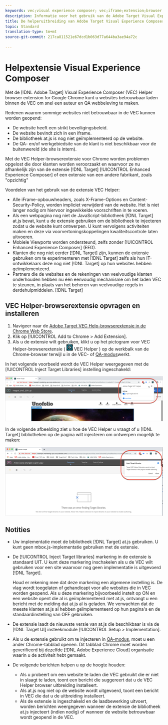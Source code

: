 ```yaml
---
keywords: vec;visual experience composer; vec;iframe;extension;browser
description: Informatie voor het gebruik van de Adobe Target Visual Experience Composer (VEC) Helper browser extension voor het betrouwbaar laden van websites binnen de VEC voor een snelle ervaring met auteurs en kwaliteitscontrole.
title: De helperuitbreiding van Adobe Target Visual Experience Composer (VEC)
topic: Standard
translation-type: tm+mt
source-git-commit: 217ca811521e67dcd1b063d77a644ba3ae94a72c

---
```



# Helpextensie Visual Experience Composer

Met de [!DNL Adobe Target] Visual Experience Composer (VEC) Helper browser extension for Google Chrome kunt u websites betrouwbaar laden binnen de VEC om snel een auteur en QA webbeleving te maken.

Redenen waarom sommige websites niet betrouwbaar in de VEC kunnen worden geopend:

* De website heeft een strikt beveiligingsbeleid.
* De website bevindt zich in een iframe.
* De bibliotheek at.js is nog niet geïmplementeerd op de website.
* De QA- en/of werkgebiedsite van de klant is niet beschikbaar voor de buitenwereld (de site is intern).

Met de VEC Helper-browserextensie voor Chrome worden problemen opgelost die door klanten worden veroorzaakt en waarvoor ze nu afhankelijk zijn van de extensie [!DNL Target] [!UICONTROL Enhanced Experience Composer] of een extensie van een andere fabrikant, zoals &quot;opzichtig&quot;

Voordelen van het gebruik van de extensie VEC Helper:

* Alle iFrame-opbouwheaders, zoals X-Frame-Options en Content-Security-Policy, worden impliciet verwijderd van de website. Het is niet langer nodig om hiervoor ingewikkelde voorschriften in te voeren.
* Als een webpagina nog niet de JavaScript-bibliotheek [!DNL Target] at.js bevat, kunt u de extensie gebruiken om de bibliotheek te injecteren zodat u de website kunt ontwerpen. U kunt vervolgens activiteiten maken en deze via voorvertoningskoppelingen kwaliteitscontrole laten uitvoeren.
* Mobiele Viewports worden ondersteund, zelfs zonder [!UICONTROL Enhanced Experience Composer] (EEG).
* Klanten die nog niet eerder [!DNL Target] zijn, kunnen de extensie gebruiken om te experimenteren met [!DNL Target] zelfs als hun IT-ontwikkelaars deze nog niet [!DNL Target] op hun websites hebben geïmplementeerd.
* Partners die de websites en de rekeningen van veelvoudige klanten onderhouden hebben nu één eenvoudig mechanisme om het laden VEC te steunen, in plaats van het beheren van veelvoudige regels in derdehulpmiddelen. [!DNL Target]

## VEC Helper-browserextensie opvragen en installeren

1. Navigeer naar de [Adobe Target VEC Help-browserextensie in de Chrome Web Store](https://chrome.google.com/webstore/detail/adobe-target-vec-helper/ggjpideecfnbipkacplkhhaflkdjagak).
1. Klik op [!UICONTROL Add to Chrome > Add Extension].
1. Als u de extensie wilt gebruiken, klikt u op het pictogram voor VEC Helper-browserextensie ( ![pictogram](/help/c-experiences/c-visual-experience-composer/r-troubleshoot-composer/assets/vec-help-extension.png) VEC Helper ) op de werkbalk van de Chrome-browser terwijl u in de VEC- of [QA-modus](/help/c-activities/c-activity-qa/activity-qa.md)werkt.

In het volgende voorbeeld wordt de VEC Helper weergegeven met de [!UICONTROL Inject Target Libraries] instelling ingeschakeld:

![VEC-helper 1](/help/c-experiences/c-visual-experience-composer/r-troubleshoot-composer/assets/vec-help-extension-1.png)

In de volgende afbeelding ziet u hoe de VEC Helper u vraagt of u [!DNL Target] bibliotheken op de pagina wilt injecteren om ontwerpen mogelijk te maken:

![VEC-helper 2](/help/c-experiences/c-visual-experience-composer/r-troubleshoot-composer/assets/vec-helper.png)

## Notities

* Uw implementatie moet de bibliotheek [!DNL Target] at.js gebruiken. U kunt geen mbox.js-implementatie gebruiken met de extensie.
* De [!UICONTROL Inject Target libraries] markering in de extensie is standaard UIT. U kunt deze markering inschakelen als u de VEC wilt gebruiken voor een site waarvoor nog geen implementatie is uitgevoerd [!DNL Target].

   Houd er rekening mee dat deze markering een algemene instelling is. De vlag wordt toegelaten of gehandicapt voor alle websites die in VEC worden geopend. Als u deze markering bijvoorbeeld instelt op ON en een website opent die al is geïmplementeerd met at.js, ontvangt u een bericht met de melding dat at.js al is geladen. We verwachten dat de meeste klanten at.js al hebben geïmplementeerd op hun pagina&#39;s en de standaardinstelling van OFF gebruiken.

* De extensie laadt de nieuwste versie van at.js die beschikbaar is via de [!DNL Target UI] insteekmodule [!UICONTROL Setup > Implementation].
* Als u de extensie gebruikt om te injecteren in [QA-modus](/help/c-activities/c-activity-qa/activity-qa.md), moet u een ander Chrome-tabblad openen. Dit tabblad Chrome moet worden geverifieerd bij dezelfde [!DNL Adobe Experience Cloud] organisatie waarin u de activiteit hebt gemaakt.
* De volgende berichten helpen u op de hoogte houden:

   * Als u probeert om een website te laden die VEC gebruikt die er niet in slaagt te laden, toont een bericht die suggereert dat u de VEC Helper browser uitbreiding installeert.
   * Als at.js nog niet op de website wordt uitgevoerd, toont een bericht in VEC die dat u de uitbreiding installeert.
   * Als de extensie is ingeschakeld en de laadbewerking uitvoert, worden berichten weergegeven wanneer de extensie de bibliotheek at.js injecteert (indien nodig) of wanneer de website betrouwbaar wordt geopend in de VEC.